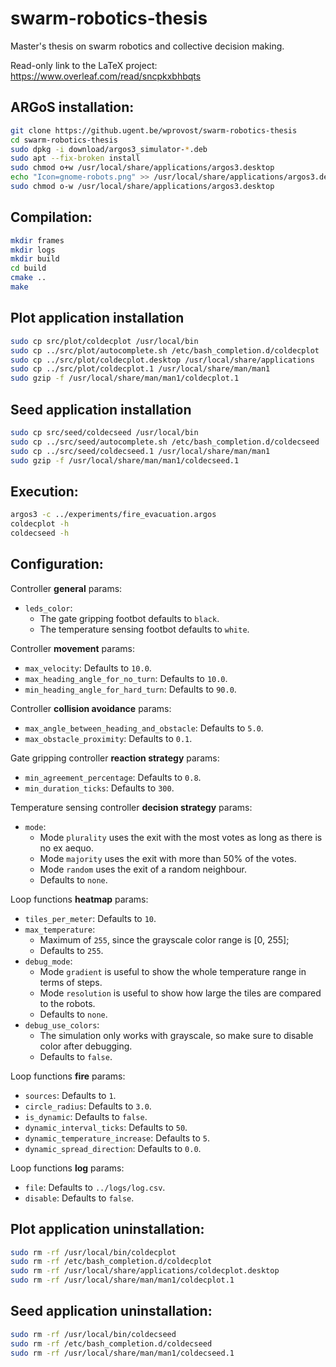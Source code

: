 # swarm-robotics-thesis
Master's thesis on swarm robotics and collective decision making.

Read-only link to the LaTeX project: https://www.overleaf.com/read/sncpkxbhbqts

## ARGoS installation:
```bash
git clone https://github.ugent.be/wprovost/swarm-robotics-thesis
cd swarm-robotics-thesis
sudo dpkg -i download/argos3_simulator-*.deb
sudo apt --fix-broken install
sudo chmod o+w /usr/local/share/applications/argos3.desktop
echo "Icon=gnome-robots.png" >> /usr/local/share/applications/argos3.desktop
sudo chmod o-w /usr/local/share/applications/argos3.desktop
```

## Compilation:
```bash
mkdir frames
mkdir logs
mkdir build
cd build
cmake ..
make
```

## Plot application installation
```bash
sudo cp src/plot/coldecplot /usr/local/bin
sudo cp ../src/plot/autocomplete.sh /etc/bash_completion.d/coldecplot
sudo cp ../src/plot/coldecplot.desktop /usr/local/share/applications
sudo cp ../src/plot/coldecplot.1 /usr/local/share/man/man1
sudo gzip -f /usr/local/share/man/man1/coldecplot.1
```

## Seed application installation
```bash
sudo cp src/seed/coldecseed /usr/local/bin
sudo cp ../src/seed/autocomplete.sh /etc/bash_completion.d/coldecseed
sudo cp ../src/seed/coldecseed.1 /usr/local/share/man/man1
sudo gzip -f /usr/local/share/man/man1/coldecseed.1
```

## Execution:
```bash
argos3 -c ../experiments/fire_evacuation.argos
coldecplot -h
coldecseed -h
```

## Configuration:
Controller **general** params:
* `leds_color`:
  * The gate gripping footbot defaults to `black`.
  * The temperature sensing footbot defaults to `white`.

Controller **movement** params:
* `max_velocity`: Defaults to `10.0`.
* `max_heading_angle_for_no_turn`: Defaults to `10.0`.
* `min_heading_angle_for_hard_turn`: Defaults to `90.0`.

Controller **collision avoidance** params:
* `max_angle_between_heading_and_obstacle`: Defaults to `5.0`.
* `max_obstacle_proximity`: Defaults to `0.1`.

Gate gripping controller **reaction strategy** params:
* `min_agreement_percentage`: Defaults to `0.8`.
* `min_duration_ticks`: Defaults to `300`.

Temperature sensing controller **decision strategy** params:
* `mode`:
  * Mode `plurality` uses the exit with the most votes as long as there is no ex aequo.
  * Mode `majority` uses the exit with more than 50% of the votes.
  * Mode `random` uses the exit of a random neighbour.
  * Defaults to `none`.

Loop functions **heatmap** params:
* `tiles_per_meter`: Defaults to `10`.
* `max_temperature`:
  * Maximum of `255`, since the grayscale color range is [0, 255];
  * Defaults to `255`.
* `debug_mode`:
  * Mode `gradient` is useful to show the whole temperature range in terms of steps.
  * Mode `resolution` is useful to show how large the tiles are compared to the robots.
  * Defaults to `none`.
* `debug_use_colors`:
  * The simulation only works with grayscale, so make sure to disable color after debugging.
  * Defaults to `false`.

Loop functions **fire** params:
* `sources`: Defaults to `1`.
* `circle_radius`: Defaults to `3.0`.
* `is_dynamic`: Defaults to `false`.
* `dynamic_interval_ticks`: Defaults to `50`.
* `dynamic_temperature_increase`: Defaults to `5`.
* `dynamic_spread_direction`: Defaults to `0.0`.

Loop functions **log** params:
* `file`: Defaults to `../logs/log.csv`.
* `disable`: Defaults to `false`.

## Plot application uninstallation:
```bash
sudo rm -rf /usr/local/bin/coldecplot
sudo rm -rf /etc/bash_completion.d/coldecplot
sudo rm -rf /usr/local/share/applications/coldecplot.desktop
sudo rm -rf /usr/local/share/man/man1/coldecplot.1
```

## Seed application uninstallation:
```bash
sudo rm -rf /usr/local/bin/coldecseed
sudo rm -rf /etc/bash_completion.d/coldecseed
sudo rm -rf /usr/local/share/man/man1/coldecseed.1
```